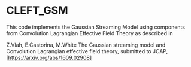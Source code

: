 # CLEFT_GSM

This code implements the Gaussian Streaming Model using components from
Convolution Lagrangian Effective Field Theory as described in

Z.Vlah, E.Castorina, M.White
The Gaussian streaming model and Convolution Lagrangian effective field theory,
submitted to JCAP, [https://arxiv.org/abs/1609.02908]
